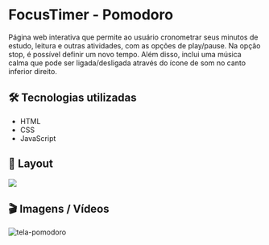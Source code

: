 # FocusTimer - Pomodoro

Página web interativa que permite ao usuário cronometrar seus minutos de estudo, leitura e outras atividades, com as opções de play/pause. 
Na opção stop, é possível definir um novo tempo. Além disso, inclui uma música calma que pode ser ligada/desligada através do ícone de som no canto inferior direito.

## 🛠️ Tecnologias utilizadas
- HTML
- CSS
- JavaScript

## 🚧 Layout

<a href="https://www.figma.com/file/jrp8xKSeooL8uwmXPUPrBI/Explorer-Stage-05-Projeto-01/duplicate" target="_blank">
<img src="https://user-images.githubusercontent.com/71772559/178192253-4fe4757c-de57-4878-a38c-a483c25670b1.png" />
</a>

## 🎬 Imagens / Vídeos 

![tela-pomodoro](https://github.com/Mctks2/Explorer-08/assets/62295808/e3d471dc-a550-468e-9922-eb2d9418acac)
